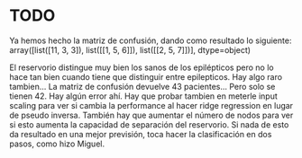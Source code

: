 # TODO
Ya hemos hecho la matriz de confusión, dando como resultado lo siguiente:
array([list([11, 3, 3]), list([[1, 5, 6]]), list([[2, 5, 7]])], dtype=object)

El reservorio distingue muy bien los sanos de los epilépticos pero no lo hace
tan bien cuando tiene que distinguir entre epilepticos. Hay algo raro tambien...
La matriz de confusión devuelve 43 pacientes... Pero solo se tienen 42. Hay
algún error ahí. Hay que probar tambien en meterle input scaling para ver si
cambia la performance al hacer ridge regression en lugar de pseudo inversa.
También hay que aumentar el número de nodos para ver si esto aumenta la capacidad
de separación del reservorio.
Si nada de esto da resultado en una mejor previsión, toca hacer la clasificación
en dos pasos, como hizo Miguel.

